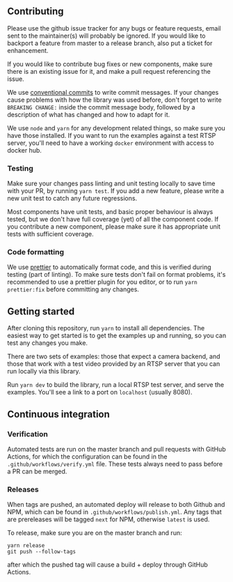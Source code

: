 ## Contributing

Please use the github issue tracker for any bugs or feature requests,
email sent to the maintainer(s) will probably be ignored.
If you would like to backport a feature from master to a release
branch, also put a ticket for enhancement.

If you would like to contribute bug fixes or new components,
make sure there is an existing issue for it, and make a pull
request referencing the issue.

We use [conventional commits](https://www.conventionalcommits.org) to write commit messages.
If your changes cause problems with how the library was used before,
don't forget to write `BREAKING CHANGE:` inside the commit message body,
followed by a description of what has changed and how to adapt for it.

We use `node` and `yarn` for any development related things, so make sure you
have those installed. If you want to run the examples against a test RTSP server,
you'll need to have a working `docker` environment with access to docker hub.

### Testing

Make sure your changes pass linting and unit testing locally to save time with your PR,
by running `yarn test`.
If you add a new feature, please write a new unit test to catch any future regressions.

Most components have unit tests, and basic proper behaviour is always
tested, but we don't have full coverage (yet) of all the component code.
If you contribute a new component, please make sure it has appropriate
unit tests with sufficient coverage.

### Code formatting

We use [prettier](https://prettier.io/) to automatically format code, and this is verified
during testing (part of linting).
To make sure tests don't fail on format problems, it's recommended to use a prettier plugin
for you editor, or to run `yarn prettier:fix` before committing any changes.

## Getting started

After cloning this repository, run `yarn` to install all dependencies.
The easiest way to get started is to get the examples up and running,
so you can test any changes you make.

There are two sets of examples: those that expect a camera backend,
and those that work with a test video provided by an RTSP server that
you can run locally via this library.

Run `yarn dev` to build the library, run a local RTSP test server, and serve
the examples. You'll see a link to a port on `localhost` (usually 8080).

## Continuous integration

### Verification

Automated tests are run on the master branch and pull requests with GitHub Actions,
for which the configuration can be found in the `.github/workflows/verify.yml` file.
These tests always need to pass before a PR can be merged.

### Releases

When tags are pushed, an automated deploy will release to both Github and NPM, which
can be found in `.github/workflows/publish.yml`.
Any tags that are prereleases will be tagged `next` for NPM, otherwise `latest` is used.

To release, make sure you are on the master branch and run:

```
yarn release
git push --follow-tags
```

after which the pushed tag will cause a build + deploy through GitHub Actions.
